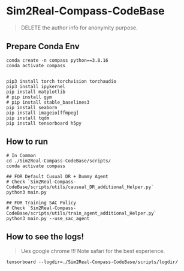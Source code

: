 # Sim2Real-Compass-CodeBase

> DELETE the author info for anonymity purpose.


## Prepare Conda Env
```Shell
conda create -n compass python==3.8.16
conda activate compass


pip3 install torch torchvision torchaudio
pip3 install ipykernel
pip install matplotlib
# pip install gym
# pip install stable_baselines3
pip install seaborn
pip install imageio[ffmpeg]
pip install tqdm
pip install tensorboard h5py
```

## How to run
```Shell
# In Common
cd ./Sim2Real-Compass-CodeBase/scripts/
conda activate compass

## FOR Default Cusual DR + Dummy Agent
# Check `Sim2Real-Compass-CodeBase/scripts/utils/causual_DR_additional_Helper.py`
python3 main.py

## FOR Training SAC Policy
# Check `Sim2Real-Compass-CodeBase/scripts/utils/train_agent_additional_Helper.py`
python3 main.py --use_sac_agent
```


## How to see the logs!
> Ues google chrome !!! Note safari for the best experience.
```Shell
tensorboard --logdir=./Sim2Real-Compass-CodeBase/scripts/logdir/
```